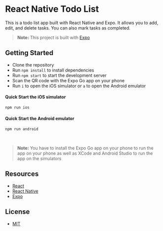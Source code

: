 # React Native Todo List

This is a todo list app built with React Native and Expo. It allows you to add, edit, and delete tasks. You can also mark tasks as completed.

> **Note:** This project is built with [Expo](https://docs.expo.dev/get-started/introduction/)

## Getting Started

- Clone the repository
- Run `npm install` to install dependencies
- Run `npm start` to start the development server
- Scan the QR code with the Expo Go app on your phone
- Run `i` to open the iOS simulator or `a` to open the Android emulator

#### Quick Start the iOS simulator

```bash
npm run ios
```

#### Quick Start the Android emulator

```bash
npm run android
```

&nbsp;

> **Note:** You have to install the Expo Go app on your phone to run the app on your phone as well as XCode and Android Studio to run the app on the simulators

## Resources

- [React](https://reactjs.org/)
- [React Native](https://reactnative.dev/)
- [Expo](https://docs.expo.dev/get-started/introduction/)

## License

- [MIT](LICENSE.md)
